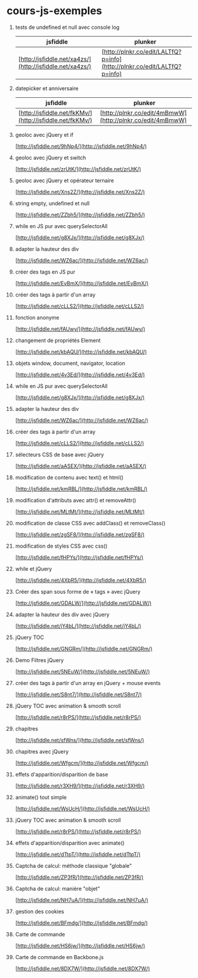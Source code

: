 # cours-js-exemples

1. tests de undefined et null avec console log
	
	| jsfiddle | plunker |
	| --- | --- |
	| [http://jsfiddle.net/xa4zs/](http://jsfiddle.net/xa4zs/) | [http://plnkr.co/edit/LALTfQ?p=info](http://plnkr.co/edit/LALTfQ?p=info) |


1. datepicker et anniversaire
	
	| jsfiddle | plunker |
	| --- | --- |               
	| [http://jsfiddle.net/fkKMv/](http://jsfiddle.net/fkKMv/) | [http://plnkr.co/edit/4mBmwW](http://plnkr.co/edit/4mBmwW) |


1. geoloc avec jQuery et if

	[http://jsfiddle.net/9hNp4/](http://jsfiddle.net/9hNp4/)


1. geoloc avec jQuery et switch

	[http://jsfiddle.net/zrUtK/](http://jsfiddle.net/zrUtK/)


1. geoloc avec jQuery et opérateur ternaire

	[http://jsfiddle.net/Xns2Z/](http://jsfiddle.net/Xns2Z/)


1. string empty, undefined et null

	[http://jsfiddle.net/ZZbh5/](http://jsfiddle.net/ZZbh5/)
	
	
1. while en JS pur avec querySelectorAll

	[http://jsfiddle.net/g8XJx/](http://jsfiddle.net/g8XJx/)


1. adapter la hauteur des div

	[http://jsfiddle.net/WZ6ac/](http://jsfiddle.net/WZ6ac/)


1. créer des tags en JS pur

	[http://jsfiddle.net/EvBmX/](http://jsfiddle.net/EvBmX/)
	
	
1. créer des tags à partir d'un array

	[http://jsfiddle.net/cLLS2/](http://jsfiddle.net/cLLS2/)


1. fonction anonyme

	[http://jsfiddle.net/fAUwy/](http://jsfiddle.net/fAUwy/)
	

1. changement de propriétés Element

	[http://jsfiddle.net/kbAQU/](http://jsfiddle.net/kbAQU/)
	
	
1. objets window, document, navigator, location

	[http://jsfiddle.net/4v3Ed/](http://jsfiddle.net/4v3Ed/)
	
	
1. while en JS pur avec querySelectorAll

	[http://jsfiddle.net/g8XJx/](http://jsfiddle.net/g8XJx/)


1. adapter la hauteur des div

	[http://jsfiddle.net/WZ6ac/](http://jsfiddle.net/WZ6ac/)
	
	
1. créer des tags à partir d'un array

	[http://jsfiddle.net/cLLS2/](http://jsfiddle.net/cLLS2/)
	

1. sélecteurs CSS de base avec jQuery

	[http://jsfiddle.net/aASEX/](http://jsfiddle.net/aASEX/)
	
	
1. modification de contenu avec text() et html()

	[http://jsfiddle.net/kmRBL/](http://jsfiddle.net/kmRBL/)
	
	
1. modification d'attributs avec attr() et removeAttr()

	[http://jsfiddle.net/MLtMt/](http://jsfiddle.net/MLtMt/)
	

1. modification de classe CSS avec addClass() et removeClass()

	[http://jsfiddle.net/zgSF8/](http://jsfiddle.net/zgSF8/)


1. modification de styles CSS avec css()

	[http://jsfiddle.net/fHPYs/](http://jsfiddle.net/fHPYs/)


1. while et jQuery

	[http://jsfiddle.net/4XbR5/](http://jsfiddle.net/4XbR5/)
	

1. Créer des span sous forme de « tags »  avec jQuery

	[http://jsfiddle.net/GDALW/](http://jsfiddle.net/GDALW/)


1. adapter la hauteur des div avec jQuery

	[http://jsfiddle.net/jY4bL/](http://jsfiddle.net/jY4bL/)
	

1. jQuery TOC

	[http://jsfiddle.net/GNGRm/](http://jsfiddle.net/GNGRm/)
	

1. Demo Filtres jQuery

	[http://jsfiddle.net/5NEuW/](http://jsfiddle.net/5NEuW/)
	
	
1. créer des tags à partir d'un array en jQuery + mouse events

	[http://jsfiddle.net/S8nt7/](http://jsfiddle.net/S8nt7/)
	

1. jQuery TOC avec animation & smooth scroll

	[http://jsfiddle.net/r8rPS/](http://jsfiddle.net/r8rPS/)
	

1. chapitres

	[http://jsfiddle.net/sfWns/](http://jsfiddle.net/sfWns/)
	
	
1. chapitres avec jQuery

	[http://jsfiddle.net/Wfgcm/](http://jsfiddle.net/Wfgcm/)
	
	
1. effets d'apparition/disparition de base

	[http://jsfiddle.net/r3XH9/](http://jsfiddle.net/r3XH9/)
	
	
1. animate() tout simple

	[http://jsfiddle.net/WsUcH/](http://jsfiddle.net/WsUcH/)

	
1. jQuery TOC avec animation & smooth scroll

	[http://jsfiddle.net/r8rPS/](http://jsfiddle.net/r8rPS/)


1. effets d'apparition/disparition avec animate()

	[http://jsfiddle.net/dTtpT/](http://jsfiddle.net/dTtpT/)
	
	
1. Captcha de calcul: méthode classique "globale"

	[http://jsfiddle.net/ZP3fR/](http://jsfiddle.net/ZP3fR/)
	

1. Captcha de calcul: manière "objet"

	[http://jsfiddle.net/NH7uA/](http://jsfiddle.net/NH7uA/)

	
1. gestion des cookies

	[http://jsfiddle.net/BFmdg/](http://jsfiddle.net/BFmdg/)


1. Carte de commande

	[http://jsfiddle.net/HS6jw/](http://jsfiddle.net/HS6jw/)

	
1. Carte de commande en Backbone.js

	[http://jsfiddle.net/8DX7W/](http://jsfiddle.net/8DX7W/)
	